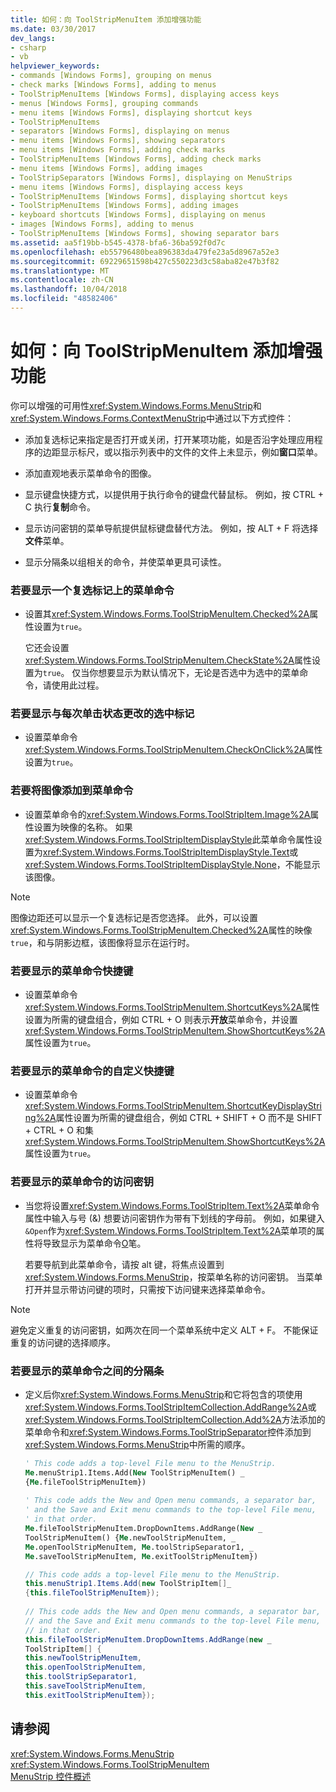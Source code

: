 ```yaml
---
title: 如何：向 ToolStripMenuItem 添加增强功能
ms.date: 03/30/2017
dev_langs:
- csharp
- vb
helpviewer_keywords:
- commands [Windows Forms], grouping on menus
- check marks [Windows Forms], adding to menus
- ToolStripMenuItems [Windows Forms], displaying access keys
- menus [Windows Forms], grouping commands
- menu items [Windows Forms], displaying shortcut keys
- ToolStripMenuItems
- separators [Windows Forms], displaying on menus
- menu items [Windows Forms], showing separators
- menu items [Windows Forms], adding check marks
- ToolStripMenuItems [Windows Forms], adding check marks
- menu items [Windows Forms], adding images
- ToolStripSeparators [Windows Forms], displaying on MenuStrips
- menu items [Windows Forms], displaying access keys
- ToolStripMenuItems [Windows Forms], displaying shortcut keys
- ToolStripMenuItems [Windows Forms], adding images
- keyboard shortcuts [Windows Forms], displaying on menus
- images [Windows Forms], adding to menus
- ToolStripMenuItems [Windows Forms], showing separator bars
ms.assetid: aa5f19bb-b545-4378-bfa6-36ba592f0d7c
ms.openlocfilehash: eb55796480bea896383da479fe23a5d8967a52e3
ms.sourcegitcommit: 69229651598b427c550223d3c58aba82e47b3f82
ms.translationtype: MT
ms.contentlocale: zh-CN
ms.lasthandoff: 10/04/2018
ms.locfileid: "48582406"
---
```

# <a name="how-to-add-enhancements-to-toolstripmenuitems"></a>如何：向 ToolStripMenuItem 添加增强功能
你可以增强的可用性<xref:System.Windows.Forms.MenuStrip>和<xref:System.Windows.Forms.ContextMenuStrip>中通过以下方式控件：  
  
-   添加复选标记来指定是否打开或关闭，打开某项功能，如是否沿字处理应用程序的边距显示标尺，或以指示列表中的文件的文件上未显示，例如**窗口**菜单。  
  
-   添加直观地表示菜单命令的图像。  
  
-   显示键盘快捷方式，以提供用于执行命令的键盘代替鼠标。 例如，按 CTRL + C 执行**复制**命令。  
  
-   显示访问密钥的菜单导航提供鼠标键盘替代方法。 例如，按 ALT + F 将选择**文件**菜单。  
  
-   显示分隔条以组相关的命令，并使菜单更具可读性。  
  
### <a name="to-display-a-check-mark-on-a-menu-command"></a>若要显示一个复选标记上的菜单命令  
  
-   设置其<xref:System.Windows.Forms.ToolStripMenuItem.Checked%2A>属性设置为`true`。  
  
     它还会设置<xref:System.Windows.Forms.ToolStripMenuItem.CheckState%2A>属性设置为`true`。 仅当你想要显示为默认情况下，无论是否选中为选中的菜单命令，请使用此过程。  
  
### <a name="to-display-a-check-mark-that-changes-state-with-each-click"></a>若要显示与每次单击状态更改的选中标记  
  
-   设置菜单命令<xref:System.Windows.Forms.ToolStripMenuItem.CheckOnClick%2A>属性设置为`true`。  
  
### <a name="to-add-an-image-to-a-menu-command"></a>若要将图像添加到菜单命令  
  
-   设置菜单命令的<xref:System.Windows.Forms.ToolStripItem.Image%2A>属性设置为映像的名称。 如果<xref:System.Windows.Forms.ToolStripItemDisplayStyle>此菜单命令属性设置为<xref:System.Windows.Forms.ToolStripItemDisplayStyle.Text>或<xref:System.Windows.Forms.ToolStripItemDisplayStyle.None>，不能显示该图像。  
  
> [!NOTE]
>  图像边距还可以显示一个复选标记是否您选择。 此外，可以设置<xref:System.Windows.Forms.ToolStripMenuItem.Checked%2A>属性的映像`true`，和与阴影边框，该图像将显示在运行时。  
  
### <a name="to-display-a-shortcut-key-for-a-menu-command"></a>若要显示的菜单命令快捷键  
  
-   设置菜单命令<xref:System.Windows.Forms.ToolStripMenuItem.ShortcutKeys%2A>属性设置为所需的键盘组合，例如 CTRL + O 则表示**开放**菜单命令，并设置<xref:System.Windows.Forms.ToolStripMenuItem.ShowShortcutKeys%2A>属性设置为`true`。  
  
### <a name="to-display-custom-shortcut-keys-for-a-menu-command"></a>若要显示的菜单命令的自定义快捷键  
  
-   设置菜单命令<xref:System.Windows.Forms.ToolStripMenuItem.ShortcutKeyDisplayString%2A>属性设置为所需的键盘组合，例如 CTRL + SHIFT + O 而不是 SHIFT + CTRL + O 和集<xref:System.Windows.Forms.ToolStripMenuItem.ShowShortcutKeys%2A>属性设置为`true`。  
  
### <a name="to-display-an-access-key-for-a-menu-command"></a>若要显示的菜单命令的访问密钥  
  
-   当您将设置<xref:System.Windows.Forms.ToolStripItem.Text%2A>菜单命令属性中输入与号 (&) 想要访问密钥作为带有下划线的字母前。 例如，如果键入`&Open`作为<xref:System.Windows.Forms.ToolStripItem.Text%2A>菜单项的属性将导致显示为菜单命令<u>O</u>笔。
  
     若要导航到此菜单命令，请按 alt 键，将焦点设置到<xref:System.Windows.Forms.MenuStrip>，按菜单名称的访问密钥。 当菜单打开并显示带访问键的项时，只需按下访问键来选择菜单命令。  
  
> [!NOTE]
>  避免定义重复的访问密钥，如两次在同一个菜单系统中定义 ALT + F。 不能保证重复的访问键的选择顺序。  
  
### <a name="to-display-a-separator-bar-between-menu-commands"></a>若要显示的菜单命令之间的分隔条  
  
-   定义后你<xref:System.Windows.Forms.MenuStrip>和它将包含的项使用<xref:System.Windows.Forms.ToolStripItemCollection.AddRange%2A>或<xref:System.Windows.Forms.ToolStripItemCollection.Add%2A>方法添加的菜单命令和<xref:System.Windows.Forms.ToolStripSeparator>控件添加到<xref:System.Windows.Forms.MenuStrip>中所需的顺序。  
  
    ```vb  
    ' This code adds a top-level File menu to the MenuStrip.  
    Me.menuStrip1.Items.Add(New ToolStripMenuItem() _  
    {Me.fileToolStripMenuItem})  
  
    ' This code adds the New and Open menu commands, a separator bar,   
    ' and the Save and Exit menu commands to the top-level File menu,   
    ' in that order.  
    Me.fileToolStripMenuItem.DropDownItems.AddRange(New _  
    ToolStripMenuItem() {Me.newToolStripMenuItem, _  
    Me.openToolStripMenuItem, Me.toolStripSeparator1, _  
    Me.saveToolStripMenuItem, Me.exitToolStripMenuItem})  
    ```  
  
    ```csharp  
    // This code adds a top-level File menu to the MenuStrip.  
    this.menuStrip1.Items.Add(new ToolStripItem[]_  
    {this.fileToolStripMenuItem});  
  
    // This code adds the New and Open menu commands, a separator bar,   
    // and the Save and Exit menu commands to the top-level File menu,   
    // in that order.  
    this.fileToolStripMenuItem.DropDownItems.AddRange(new _  
    ToolStripItem[] {  
    this.newToolStripMenuItem,  
    this.openToolStripMenuItem,  
    this.toolStripSeparator1,  
    this.saveToolStripMenuItem,  
    this.exitToolStripMenuItem});  
    ```  
  
## <a name="see-also"></a>请参阅  
 <xref:System.Windows.Forms.MenuStrip>  
 <xref:System.Windows.Forms.ToolStripMenuItem>  
 [MenuStrip 控件概述](../../../../docs/framework/winforms/controls/menustrip-control-overview-windows-forms.md)
